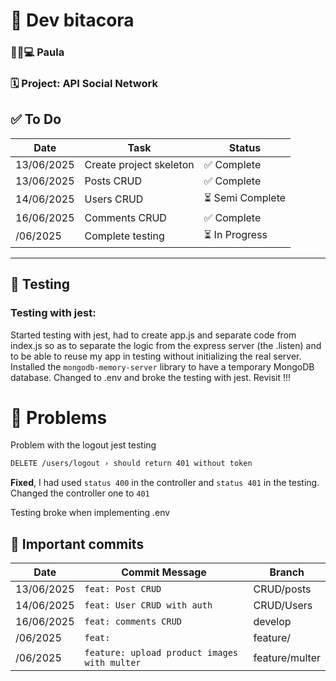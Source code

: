 # 📒 Dev bitacora

### 👩‍🦰💻 Paula

### 🗓️ Project: API Social Network

## ✅ To Do

| Date       | Task                    | Status           |
| ---------- | ----------------------- | ---------------- |
| 13/06/2025 | Create project skeleton | ✅ Complete      |
| 13/06/2025 | Posts CRUD              | ✅ Complete      |
| 14/06/2025 | Users CRUD              | ⏳ Semi Complete |
| 16/06/2025 | Comments CRUD           | ✅ Complete      |
| /06/2025   | Complete testing        | ⏳ In Progress   |

---

## 🧪 Testing

### Testing with jest:

Started testing with jest, had to create app.js and separate code from index.js so as to separate the logic from the express server (the .listen) and to be able to reuse my app in testing without initializing the real server.
Installed the `mongodb-memory-server` library to have a temporary MongoDB database.
Changed to .env and broke the testing with jest. Revisit !!!

# 🧩 Problems

Problem with the logout jest testing

```bash
DELETE /users/logout › should return 401 without token
```

**Fixed**, I had used `status 400` in the controller and `status 401` in the testing. Changed the controller one to `401`

Testing broke when implementing .env

## 📍 Important commits

| Date       | Commit Message                               | Branch         |
| ---------- | -------------------------------------------- | -------------- |
| 13/06/2025 | `feat: Post CRUD`                            | CRUD/posts     |
| 14/06/2025 | `feat: User CRUD with auth`                  | CRUD/Users     |
| 16/06/2025 | `feat: comments CRUD`                        | develop        |
| /06/2025   | `feat: `                                     | feature/       |
| /06/2025   | `feature: upload product images with multer` | feature/multer |
